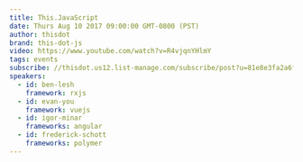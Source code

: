 ```yaml
---
title: This.JavaScript
date: Thurs Aug 10 2017 09:00:00 GMT-0800 (PST)
author: thisdot
brand: this-dot-js
video: https://www.youtube.com/watch?v=R4vjqnYHlmY
tags: events
subscribe: //thisdot.us12.list-manage.com/subscribe/post?u=81e8e3fa2a6f79fe97467029a&amp;id=5b98f82079
speakers:
  - id: ben-lesh
    framework: rxjs
  - id: evan-you
    framework: vuejs
  - id: igor-minar
    frameworks: angular
  - id: frederick-schott
    frameworks: polymer
---
```


